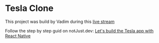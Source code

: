 # Tesla Clone

This project was build by Vadim during this [live stream](https://www.youtube.com/watch?v=UzdN1Xj8iq8)

Follow the step by step guid on notJust.dev: [Let's build the Tesla app with React Native](https://www.notjust.dev/projects/tesla-clone-with-react-native)
